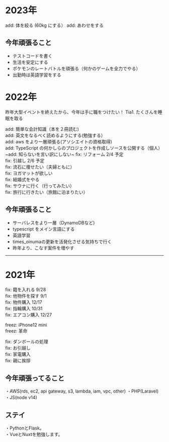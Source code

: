 # 2023年

add: 体を絞る (60kg にする）
add: あわせをする

## 今年頑張ること
 - テストコードを書く
 - 生活を安定にする
 - ポケモンのレートバトルを頑張る（何かのゲームを全力でやる）
 - 出勤時は英語学習をする

# 2022年
昨年大型イベントを終えたから、今年は手に職をつけたい！
Tia1. たくさんを睡眠を取る

add: 簡単な会計知識（本を２冊読む)  
add: 英文をなるべく読めるようにする(勉強する）  
add: aws をより一層頑張る(アソシエイトの資格取得)  
add: TypeScript の何かしらのプロジェクトを作成しソースを公開する（個人）  
~add: 知らないを言い訳にしない~
fix: リフォーム 2/4 予定  
fix: 引越し 2/6 予定  
fix: 流石に痩せたい（夫婦ともに）  
fix: ヨガマットが欲しい  
fix: 結婚式をやる  
fix: サウナに行く（行ってみたい）  
fix: 旅行に行きたい（旅館に泊まりたい）  

## 今年頑張ること
 - サーバレスをより一層（DynamoDBなど)
 - typescript をメイン言語にする
 - 英語学習
 - times_oinumaの更新を活発化させる気持ちで行く
 - 昨年より、こなす案件を増やす







---
# 2021年

fix: 籍を入れる 9/28  
fix: 他物件を探す 9/1  
fix: 物件購入 12/17  
fix: 指輪購入 10/31  
fix: エアコン購入 12/27  

freez: iPhone12 mini  
freez: 革命

fix: ダンボールの処理  
fix: お引越し  
fix: 家電購入  
fix: 親に挨拶  

## 今年頑張ってること
・AWS(rds, ec2, api gateway, s3, lambda, iam, vpc, other)
・PHP(Laravel)
・JS(node v14)

## ステイ
・PythonとFlask。  
・VueとNuxtを勉強します。  

